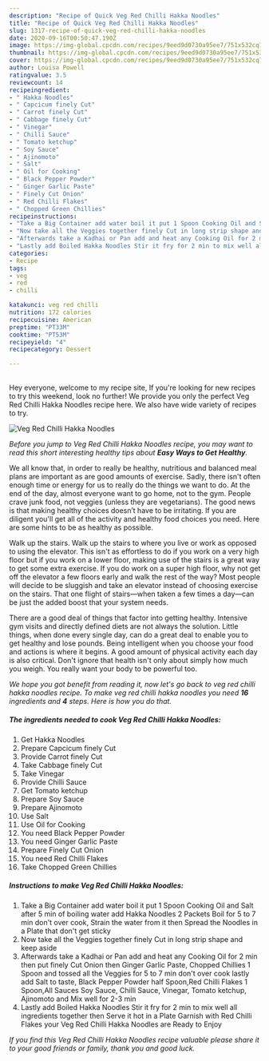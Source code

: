 ```yaml
---
description: "Recipe of Quick Veg Red Chilli Hakka Noodles"
title: "Recipe of Quick Veg Red Chilli Hakka Noodles"
slug: 1317-recipe-of-quick-veg-red-chilli-hakka-noodles
date: 2020-09-16T00:50:47.190Z
image: https://img-global.cpcdn.com/recipes/9eed9d0730a95ee7/751x532cq70/veg-red-chilli-hakka-noodles-recipe-main-photo.jpg
thumbnail: https://img-global.cpcdn.com/recipes/9eed9d0730a95ee7/751x532cq70/veg-red-chilli-hakka-noodles-recipe-main-photo.jpg
cover: https://img-global.cpcdn.com/recipes/9eed9d0730a95ee7/751x532cq70/veg-red-chilli-hakka-noodles-recipe-main-photo.jpg
author: Louisa Powell
ratingvalue: 3.5
reviewcount: 14
recipeingredient:
- " Hakka Noodles"
- " Capcicum finely Cut"
- " Carrot finely Cut"
- " Cabbage finely Cut"
- " Vinegar"
- " Chilli Sauce"
- " Tomato ketchup"
- " Soy Sauce"
- " Ajinomoto"
- " Salt"
- " Oil for Cooking"
- " Black Pepper Powder"
- " Ginger Garlic Paste"
- " Finely Cut Onion"
- " Red Chilli Flakes"
- " Chopped Green Chillies"
recipeinstructions:
- "Take a Big Container add water boil it put 1 Spoon Cooking Oil and Salt after 5 min of boiling water add Hakka Noodles 2 Packets Boil for 5 to 7 min don&#39;t over cook, Strain the water from it then Spread the Noodles in a Plate that don&#39;t get sticky"
- "Now take all the Veggies together finely Cut in long strip shape and keep aside"
- "Afterwards take a Kadhai or Pan add and heat any Cooking Oil for 2 min then put finely Cut Onion then Ginger Garlic Paste, Chopped Chillies 1 Spoon and tossed all the Veggies for 5 to 7 min don&#39;t over cook lastly add Salt to taste, Black Pepper Powder half Spoon,Red Chilli Flakes 1 Spoon,All Sauces Soy Sauce, Chilli Sauce, Vinegar, Tomato ketchup, Ajinomoto and Mix well for 2-3 min"
- "Lastly add Boiled Hakka Noodles Stir it fry for 2 min to mix well all ingredients together then Serve it hot in a Plate Garnish with Red Chilli Flakes your Veg Red Chilli Hakka Noodles are Ready to Enjoy"
categories:
- Recipe
tags:
- veg
- red
- chilli

katakunci: veg red chilli 
nutrition: 172 calories
recipecuisine: American
preptime: "PT33M"
cooktime: "PT53M"
recipeyield: "4"
recipecategory: Dessert

---
```

<br>
Hey everyone, welcome to my recipe site, If you're looking for new recipes to try this weekend, look no further! We provide you only the perfect Veg Red Chilli Hakka Noodles recipe here. We also have wide variety of recipes to try.
<br>


![Veg Red Chilli Hakka Noodles](https://img-global.cpcdn.com/recipes/9eed9d0730a95ee7/751x532cq70/veg-red-chilli-hakka-noodles-recipe-main-photo.jpg)

<i>Before you jump to Veg Red Chilli Hakka Noodles recipe, you may want to read this short interesting healthy tips about <strong>Easy Ways to Get Healthy</strong>.</i>

We all know that, in order to really be healthy, nutritious and balanced meal plans are important as are good amounts of exercise. Sadly, there isn't often enough time or energy for us to really do the things we want to do. At the end of the day, almost everyone want to go home, not to the gym. People crave junk food, not veggies (unless they are vegetarians). The good news is that making healthy choices doesn’t have to be irritating. If you are diligent you'll get all of the activity and healthy food choices you need. Here are some hints to be as healthy as possible.

Walk up the stairs. Walk up the stairs to where you live or work as opposed to using the elevator. This isn't as effortless to do if you work on a very high floor but if you work on a lower floor, making use of the stairs is a great way to get some extra exercise. If you do work on a super high floor, why not get off the elevator a few floors early and walk the rest of the way? Most people will decide to be sluggish and take an elevator instead of choosing exercise on the stairs. That one flight of stairs—when taken a few times a day—can be just the added boost that your system needs. 

There are a good deal of things that factor into getting healthy. Intensive gym visits and directly defined diets are not always the solution. Little things, when done every single day, can do a great deal to enable you to get healthy and lose pounds. Being intelligent when you choose your food and actions is where it begins. A good amount of physical activity each day is also critical. Don't ignore that health isn't only about simply how much you weigh. You really want your body to be powerful too. 


<i>We hope you got benefit from reading it, now let's go back to veg red chilli hakka noodles recipe. To make veg red chilli hakka noodles you need <strong>16</strong> ingredients and <strong>4</strong> steps. Here is how you do that.
</i>

##### The ingredients needed to cook Veg Red Chilli Hakka Noodles:

1. Get  Hakka Noodles
1. Prepare  Capcicum finely Cut
1. Provide  Carrot finely Cut
1. Take  Cabbage finely Cut
1. Take  Vinegar
1. Provide  Chilli Sauce
1. Get  Tomato ketchup
1. Prepare  Soy Sauce
1. Prepare  Ajinomoto
1. Use  Salt
1. Use  Oil for Cooking
1. You need  Black Pepper Powder
1. You need  Ginger Garlic Paste
1. Prepare  Finely Cut Onion
1. You need  Red Chilli Flakes
1. Take  Chopped Green Chillies


##### Instructions to make Veg Red Chilli Hakka Noodles:

1. Take a Big Container add water boil it put 1 Spoon Cooking Oil and Salt after 5 min of boiling water add Hakka Noodles 2 Packets Boil for 5 to 7 min don&#39;t over cook, Strain the water from it then Spread the Noodles in a Plate that don&#39;t get sticky
1. Now take all the Veggies together finely Cut in long strip shape and keep aside
1. Afterwards take a Kadhai or Pan add and heat any Cooking Oil for 2 min then put finely Cut Onion then Ginger Garlic Paste, Chopped Chillies 1 Spoon and tossed all the Veggies for 5 to 7 min don&#39;t over cook lastly add Salt to taste, Black Pepper Powder half Spoon,Red Chilli Flakes 1 Spoon,All Sauces Soy Sauce, Chilli Sauce, Vinegar, Tomato ketchup, Ajinomoto and Mix well for 2-3 min
1. Lastly add Boiled Hakka Noodles Stir it fry for 2 min to mix well all ingredients together then Serve it hot in a Plate Garnish with Red Chilli Flakes your Veg Red Chilli Hakka Noodles are Ready to Enjoy


<i>If you find this Veg Red Chilli Hakka Noodles recipe valuable please share it to your good friends or family, thank you and good luck.</i>
